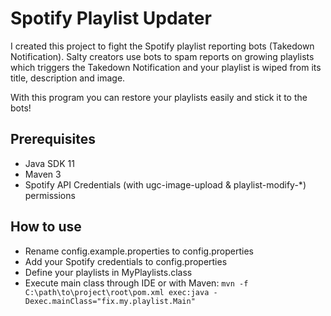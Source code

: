 # Spotify Playlist Updater

I created this project to fight the Spotify playlist reporting bots (Takedown Notification).
Salty creators use bots to spam reports on growing playlists which triggers the Takedown Notification and your playlist is wiped from its title, description and image.

With this program you can restore your playlists easily and stick it to the bots!

## Prerequisites
- Java SDK 11
- Maven 3
- Spotify API Credentials (with ugc-image-upload & playlist-modify-*) permissions

## How to use
- Rename config.example.properties to config.properties
- Add your Spotify credentials to config.properties
- Define your playlists in MyPlaylists.class 
- Execute main class through IDE or with Maven: `mvn -f C:\path\to\project\root\pom.xml exec:java -Dexec.mainClass="fix.my.playlist.Main"`
